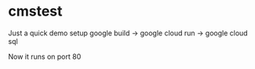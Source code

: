 # cmstest

Just a quick demo setup google build -> google cloud run -> google cloud sql

Now it runs on port 80